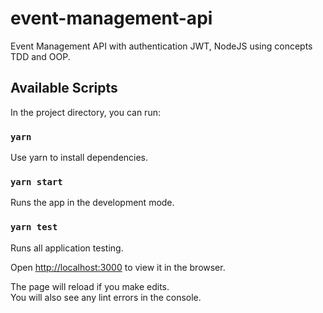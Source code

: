 # event-management-api

Event Management API with authentication JWT, NodeJS using concepts TDD and OOP.

## Available Scripts

In the project directory, you can run:

### `yarn`

Use yarn to install dependencies.

### `yarn start`

Runs the app in the development mode.<br>

### `yarn test`

Runs all application testing.<br>

Open [http://localhost:3000](http://localhost:3000) to view it in the browser.

The page will reload if you make edits.<br>
You will also see any lint errors in the console.
